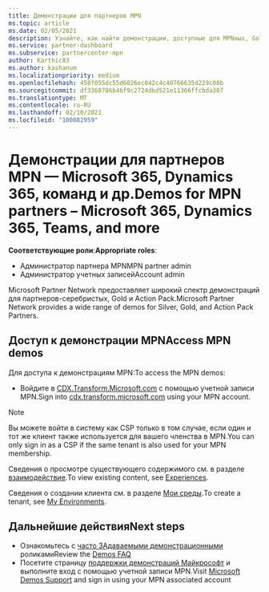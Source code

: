 ```yaml
---
title: Демонстрации для партнеров MPN
ms.topic: article
ms.date: 02/05/2021
description: Узнайте, как найти демонстрации, доступные для MPNных, Gold и Action Pack партнеров.
ms.service: partner-dashboard
ms.subservice: partnercenter-mpn
author: Karthic83
ms.author: kashanum
ms.localizationpriority: medium
ms.openlocfilehash: 458f055dc55d6026ec042c4c40766635d229c08b
ms.sourcegitcommit: df3360786b46f9c2724dbd521e11366ffcbda307
ms.translationtype: MT
ms.contentlocale: ru-RU
ms.lasthandoff: 02/10/2021
ms.locfileid: "100082959"
---
```

# <a name="demos-for-mpn-partners--microsoft-365-dynamics-365-teams-and-more"></a><span data-ttu-id="c34f7-103">Демонстрации для партнеров MPN — Microsoft 365, Dynamics 365, команд и др.</span><span class="sxs-lookup"><span data-stu-id="c34f7-103">Demos for MPN partners – Microsoft 365, Dynamics 365, Teams, and more</span></span>

<span data-ttu-id="c34f7-104">**Соответствующие роли**:</span><span class="sxs-lookup"><span data-stu-id="c34f7-104">**Appropriate roles**:</span></span>

- <span data-ttu-id="c34f7-105">Администратор партнера MPN</span><span class="sxs-lookup"><span data-stu-id="c34f7-105">MPN partner admin</span></span>
- <span data-ttu-id="c34f7-106">Администратор учетных записей</span><span class="sxs-lookup"><span data-stu-id="c34f7-106">Account admin</span></span>

<span data-ttu-id="c34f7-107">Microsoft Partner Network предоставляет широкий спектр демонстраций для партнеров-серебристых, Gold и Action Pack.</span><span class="sxs-lookup"><span data-stu-id="c34f7-107">Microsoft Partner Network provides a wide range of demos for Silver, Gold, and Action Pack Partners.</span></span>

## <a name="access-mpn-demos"></a><span data-ttu-id="c34f7-108">Доступ к демонстрации MPN</span><span class="sxs-lookup"><span data-stu-id="c34f7-108">Access MPN demos</span></span>

<span data-ttu-id="c34f7-109">Для доступа к демонстрациям MPN:</span><span class="sxs-lookup"><span data-stu-id="c34f7-109">To access the MPN demos:</span></span>

- <span data-ttu-id="c34f7-110">Войдите в [CDX.Transform.Microsoft.com](https://cdx.transform.microsoft.com/) с помощью учетной записи MPN.</span><span class="sxs-lookup"><span data-stu-id="c34f7-110">Sign into [cdx.transform.microsoft.com](https://cdx.transform.microsoft.com/) using your MPN account.</span></span>

>[!NOTE]
><span data-ttu-id="c34f7-111">Вы можете войти в систему как CSP только в том случае, если один и тот же клиент также используется для вашего членства в MPN.</span><span class="sxs-lookup"><span data-stu-id="c34f7-111">You can only sign in as a CSP if the same tenant is also used for your MPN membership.</span></span>

<span data-ttu-id="c34f7-112">Сведения о просмотре существующего содержимого см. в разделе [взаимодействие](https://cdx.transform.microsoft.com/experiences).</span><span class="sxs-lookup"><span data-stu-id="c34f7-112">To view existing content, see [Experiences](https://cdx.transform.microsoft.com/experiences).</span></span>

<span data-ttu-id="c34f7-113">Сведения о создании клиента см. в разделе [Мои среды](https://cdx.transform.microsoft.com/my-tenants).</span><span class="sxs-lookup"><span data-stu-id="c34f7-113">To create a tenant, see [My Environments](https://cdx.transform.microsoft.com/my-tenants).</span></span>

## <a name="next-steps"></a><span data-ttu-id="c34f7-114">Дальнейшие действия</span><span class="sxs-lookup"><span data-stu-id="c34f7-114">Next steps</span></span>

- <span data-ttu-id="c34f7-115">Ознакомьтесь с [часто ЗАдаваемыми демонстрационными](https://cdx.transform.microsoft.com/help/faq) роликами</span><span class="sxs-lookup"><span data-stu-id="c34f7-115">Review the [Demos FAQ](https://cdx.transform.microsoft.com/help/faq)</span></span>
- <span data-ttu-id="c34f7-116">Посетите страницу [поддержки демонстраций Майкрософт](https://cdx.transform.microsoft.com/submit-request) и выполните вход с помощью учетной записи MPN.</span><span class="sxs-lookup"><span data-stu-id="c34f7-116">Visit [Microsoft Demos Support](https://cdx.transform.microsoft.com/submit-request) and sign in using your MPN associated account</span></span>
